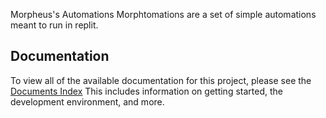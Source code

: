 Morpheus's Automations
Morphtomations are a set of simple automations meant to run in replit. 

## Documentation
To view all of the available documentation for this project, please see the [Documents Index](INDEX.md)
This includes information on getting started, the development environment, and more.
